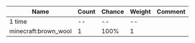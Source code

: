 | Name                 | Count | Chance | Weight | Comment |
| -------------------- | ----- | ------ | ------ | ------- |
| 1 time               |    -- |     -- |     -- |         |
| minecraft:brown_wool |     1 |   100% |      1 |         |